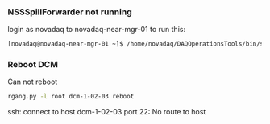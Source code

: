 ### NSSSpillForwarder not running
login as novadaq to novadaq-near-mgr-01 to run this:
```bash
[novadaq@novadaq-near-mgr-01 ~]$ /home/novadaq/DAQOperationsTools/bin/startBeamSpillBackBoneND.sh -z 1
```

### Reboot DCM
Can not reboot
```bash
rgang.py -l root dcm-1-02-03 reboot
```
ssh: connect to host dcm-1-02-03 port 22: No route to host

